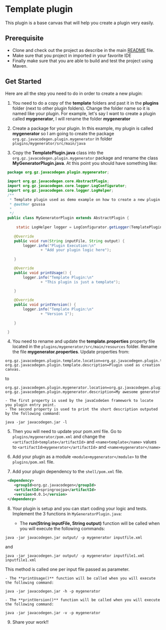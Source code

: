 # Template plugin

This plugin is a base canvas that will help you create a plugin very easily.

## Prerequisite

- Clone and check out the project as describe in the main [README](https://github.com/gzussa/javacodegen) file.
- Make sure that you project in imported in your favorite IDE
- Finally make sure that you are able to build and test the project using Maven.

## Get Started
Here are all the step you need to do in order to create a new plugin:
1. You need to do a copy of the **template** folders and past it in the **plugins** folder (next to other plugin folders). Change the folder name so it is named like your plugin. For example, let's say I want to create a plugin called **mygenerator**, I will rename the folder **mygenerator**

2. Create a package for your plugin. In this example, my plugin is called **mygenerator** so I am going to create the package `org.gz.javacodegen.plugin.mygenerator` in folder `plugins/mygenerator/src/main/java`

3. Copy the **TemplatePlugin.java** class into the `org.gz.javacodegen.plugin.mygenerator` package and rename the class **MyGeneratorPlugin.java**. At this point you should have something like:
```java
 package org.gz.javacodegen.plugin.mygenerator;
 
 import org.gz.javacodegen.core.AbstractPlugin;
 import org.gz.javacodegen.core.logger.LogConfigurator;
 import org.gz.javacodegen.core.logger.LogHelper;
 /**
  * Template plugin used as demo example on how to create a new plugin
  * @author gzussa
  *
  */
 public class MyGeneratorPlugin extends AbstractPlugin { 
 	 
	 static LogHelper logger = LogConfigurator.getLogger(TemplatePlugin.class.getName()); 
 
 	@Override
 	public void run(String inputFile, String output) {
 		logger.info("Plugin Execution:\n"
 				+ "Add your plugin logic here");
 		 
	}

	@Override
	public void printUsage() {
		logger.info("Template Plugin:\n"
				+ "This plugin is just a template");
		
	}

	@Override
	public void printVersion() {
		logger.info("Template Plugin:\n"
				+ "Version 1");
		
	}

 }
```

4. You need to rename and update the **template.properties** property file located in the `plugins/mygenerator/src/main/resources` folder. Rename the file **mygenerator.properties**.
Update properties from:
```
org.gz.javacodegen.plugin.template.location=org.gz.javacodegen.plugin.template.TemplatePlugin
org.gz.javacodegen.plugin.template.description=Plugin used as creation canvas.
```
to
```
org.gz.javacodegen.plugin.mygenerator.location=org.gz.javacodegen.plugin.mygenerator.MyGeneratorPlugin
org.gz.javacodegen.plugin.mygenerator.description=My awesome generator
```

	- The first property is used by the javaCodeGen framework to locate you plugin entry point. 
	- The second property is used to print the short description outputed by the following command:
```
java -jar javacodegen.jar -l
```

5. Then you will need to update your pom.xml file. Go to `plugins/mygenerator/pom.xml` and change the `<artifactId>template</artifactId>` and `<name>template</name>` values to `<artifactId>mygenerator</artifactId>` and `<name>mygenerator</name>`

6. Add your plugin as a module `<module>mygenerator</module>` to the `plugins/pom.xml` file.

7. Add your plugin dependency to the `shell/pom.xml` file.
```xml
 <dependency>
	<groupId>org.gz.javacodegen</groupId>
	<artifactId>springroojpa</artifactId>
	<version>0.0.1</version>			
 </dependency>
```
8. Your plugin is setup and you can start coding your logic and tests. Implement the 3 functions in `MyGeneratorPlugin.java`:

	- The **run(String inputFile, String output)** function will be called when you will execute the following commands:

```
java -jar javacodegen.jar output/ -p mygenerator inputfile.xml
```
and
```
java -jar javacodegen.jar output/ -p mygenerator inputfile1.xml inputfile1.xml
```

This method is called one per input file passed as parameter.

	- The **printUsage()** function will be called when you will execute the following command:
```
java -jar javacodegen.jar -h -p mygenerator
```

	- The **printVersion()** function will be called when you will execute the following command:
```
java -jar javacodegen.jar -v -p mygenerator
```

9. Share your work!!

